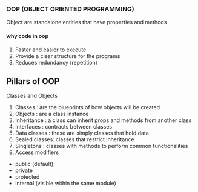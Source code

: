 ### OOP (OBJECT ORIENTED PROGRAMMING)
Object are standalone entities that have properties and methods


#### why code in oop
1. Faster and easier to execute
2. Provide a clear structure for the programs
3. Reduces redundancy (repetition)

## Pillars of OOP
Classes and Objects 
1. Classes : are the blueprints of how objects will be created
2. Objects : are a class instance
3. Inheritance : a class can inherit props and methods from another class
4. Interfaces : contracts between classes 
5. Data classes : these are simply classes that hold data 
6. Sealed classes: classes that restrict inheritance
7. Singletons : classes with methods to perform common functionalities
8. Access modifiers
- public (default)
- private
- protected
- internal (visible within the same module)